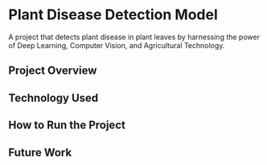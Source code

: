 # Plant Disease Detection Model
A project that detects plant disease in plant leaves by harnessing the power of Deep Learning, Computer Vision, and Agricultural Technology.

## Project Overview

## Technology Used

## How to Run the Project

## Future Work
